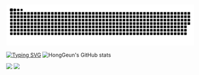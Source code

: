 <img src="https://github.com/Amborsia/Amborsia/blob/output/github-contribution-grid-snake.svg"/>

[![Typing SVG](https://readme-typing-svg.demolab.com/?lines=Welcome+To+HongGeun`s+Github)](https://git.io/typing-svg)
![HongGeun's GitHub stats](https://github-readme-stats.vercel.app/api?username=Amborsia&show_icons=true&theme=radical)


<img src="https://img.shields.io/badge/csharp-20232a.svg?style=for-the-badge&logo=csharp&logoColor=512BD4" />
<img src="https://img.shields.io/badge/javascript-20232a.svg?style=for-the-badge&logo=javascript&logoColor=#F7DF1E" />
